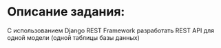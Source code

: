 # Описание задания:

С использованием Django REST Framework разработать REST API для одной модели (одной таблицы базы данных)
